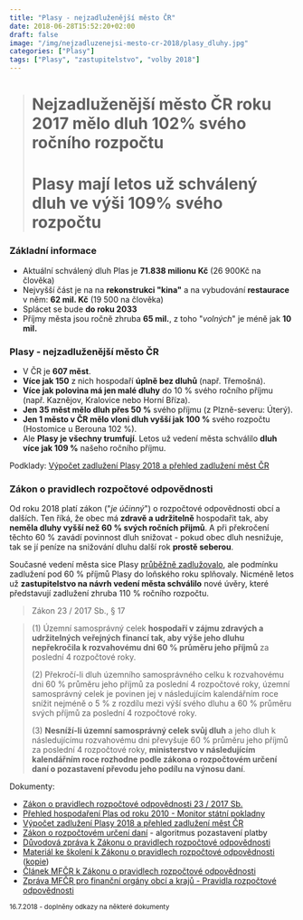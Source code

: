 ```yaml
---
title: "Plasy - nejzadluženější město ČR"
date: 2018-06-28T15:52:20+02:00
draft: false
image: "/img/nejzadluzenejsi-mesto-cr-2018/plasy_dluhy.jpg"
categories: ["Plasy"]
tags: ["Plasy", "zastupitelstvo", "volby 2018"]
---
```


># Nejzadluženější město ČR roku 2017 mělo dluh 102% svého ročního rozpočtu
># Plasy mají letos už schválený dluh ve výši 109% svého rozpočtu

<div class="alert alert-info">
<h3><i class="fa fa-info-circle"></i> Základní informace</h3>
<ul>
<li>Aktuální schválený dluh Plas je <strong>71.838 milionu Kč</strong> (26&nbsp;900Kč na člověka)
<li>Nejvyšší část je na na <strong>rekonstrukci "kina"</strong> a na vybudování <strong>restaurace</strong> v něm: <strong>62 mil. Kč</strong> (19&nbsp;500 na člověka)
<li>Splácet se bude <strong>do roku 2033</strong>
<li>Příjmy města jsou ročně zhruba <strong>65 mil.</strong>, z toho "<em>volných</em>" je méně jak <strong>10 mil.</strong>
</ul>
</div>

### Plasy - nejzadluženější město ČR
- V ČR je **607 měst**.
- **Více jak 150** z nich hospodaří **úplně bez dluhů** (např. Třemošná).
- **Více jak polovina má jen malé dluhy** do 10 % svého ročního příjmu (např. Kaznějov, Kralovice nebo Horní Bříza).
- **Jen 35 měst mělo dluh přes 50 %** svého příjmu (z Plzně-severu: Úterý).
- **Jen 1 město v ČR mělo vloni dluh vyšší jak 100 %** svého rozpočtu (Hostomice u Berouna 102 %).
- Ale **Plasy je všechny trumfují**. Letos už vedení města schválilo **dluh více jak 109&nbsp;%** našeho ročního příjmu.

<i class="fa fa-list-ol"></i> Podklady: [Výpočet zadlužení Plasy 2018 a přehled zadlužení měst ČR](https://docs.google.com/spreadsheets/d/1zA9ZXwcf-sV11XfWUfPqyHObY3y4wPP-MTrG4YJJlAI/edit#gid=0)


### Zákon o pravidlech rozpočtové odpovědnosti
Od roku 2018 platí zákon ("_je účinný_") o rozpočtové odpovědnosti obcí a dalších. Ten říká, že obec má **zdravě a udržitelně** hospodařit tak, aby **neměla dluhy vyšší než 60 % svých ročních přijmů**. A při překročení těchto 60 % zavádí povinnost dluh snižovat - pokud obec dluh nesnižuje, tak se jí peníze na snižování dluhu další rok **prostě seberou**.

Současné vedení města sice Plasy [průběžně zadlužovalo](http://monitor.statnipokladna.cz/2017/obce/detail/00258245#prehled), ale podmínku zadlužení pod 60 % příjmů Plasy do loňského roku splňovaly. Nicméně letos už **zastupitelstvo na návrh vedení města schválilo** nové úvěry, které představují zadlužení zhruba 110&nbsp;% ročního rozpočtu.

> Zákon 23 / 2017 Sb.,  § 17

> (1) Územní samosprávný celek **hospodaří v zájmu zdravých a udržitelných veřejných financí tak, aby výše jeho dluhu nepřekročila k rozvahovému dni 60 % průměru jeho příjmů** za poslední 4 rozpočtové roky.
>
> (2) Překročí-li dluh územního samosprávného celku k rozvahovému dni 60 % průměru jeho příjmů za poslední 4 rozpočtové roky, územní samosprávný celek je povinen jej v následujícím kalendářním roce snížit nejméně o 5 % z rozdílu mezi výší svého dluhu a 60 % průměru svých příjmů za poslední 4 rozpočtové roky.
>
> (3) **Nesníží-li územní samosprávný celek svůj dluh** a jeho dluh k následujícímu rozvahovému dni převyšuje 60 % průměru jeho příjmů za poslední 4 rozpočtové roky, **ministerstvo v následujícím kalendářním roce rozhodne podle zákona o rozpočtovém určení daní o pozastavení převodu jeho podílu na výnosu daní**.

<i class="fa fa-file-o"></i> Dokumenty:

- [Zákon o pravidlech rozpočtové odpovědnosti 23 / 2017 Sb.](https://www.zakonyprolidi.cz/cs/2017-23#p17)
- [Přehled hospodaření Plas od roku 2010 - Monitor státní pokladny](http://monitor.statnipokladna.cz/2017/obce/detail/00258245#prehled)
- [Výpočet zadlužení Plasy 2018 a přehled zadlužení měst ČR](https://docs.google.com/spreadsheets/d/1zA9ZXwcf-sV11XfWUfPqyHObY3y4wPP-MTrG4YJJlAI/edit#gid=0)
- [Zákon o rozpočtovém určení daní](https://www.zakonyprolidi.cz/cs/2000-243#p6) - algoritmus pozastavení platby
- [Důvodová zpráva k Zákonu o pravidlech rozpočtové odpovědnosti](http://www.psp.cz/sqw/text/tiskt.sqw?O=7&CT=412&CT1=0)
- [Materiál ke školení k Zákonu o pravidlech rozpočtové odpovědnosti](http://www.obecuctuje.cz/stahnout_dokument.php?id_dokumenty=1491) ([kopie](/nejzadluzenejsi-mesto-cr-2018/2017_Material_rozpoctova_odpovednost.docx))
- [Článek MFČR k Zákonu o pravidlech rozpočtové odpovědnosti](https://www.mfcr.cz/cs/aktualne/v-mediich/2017/petr-pavelek-zakon-o-rozpoctove-odpovedn-27438)
- [Zpráva MFČR pro finanční orgány obcí a krajů - Pravidla rozpočtové odpovědnosti](/nejzadluzenejsi-mesto-cr-2018/zpravy_mfcr.pdf)

<small>16.7.2018 - doplněny odkazy na některé dokumenty</small>
